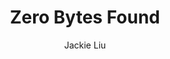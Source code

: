 ---
layout: exhibit
title: "Zero Bytes Found"
author: Jackie Liu
post_description: 'Zero Bytes Found is an interactive comic memoir that grapples with the loss of phone photos and how to move forward.'
demo: /assets/exhibit_previews/zerobytesfound/zerobytesfound_preview.mp4
demo_poster: /assets/exhibit_previews/zerobytesfound/zerobytesfound_preview_poster.png
link: https://jackieis.online/zerobytesfound/
permalink: /exhibits#zero-bytes-found
---